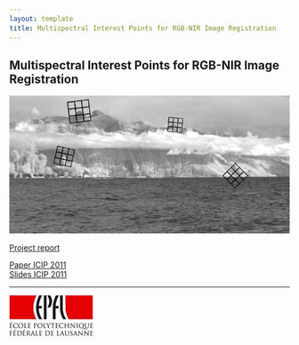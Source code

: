 ```yaml
---
layout: template
title: Multispectral Interest Points for RGB-NIR Image Registration
---
```


## Multispectral Interest Points for RGB-NIR Image Registration
![](multispectral.jpg)

[Project report](https://github.com/downloads/damienfir/damienfir.github.com/firmenich_feature_detection_nir2011.pdf)


[Paper ICIP 2011](https://github.com/downloads/damienfir/damienfir.github.com/icip2011.pdf)  
[Slides ICIP 2011](https://github.com/downloads/damienfir/damienfir.github.com/icip.pdf)

---
[![EPFL](epfl.jpg)](http://www.epfl.ch)
